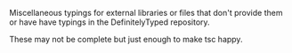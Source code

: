 Miscellaneous typings for external libraries or files that don't provide them or
have have typings in the DefinitelyTyped repository.

These may not be complete but just enough to make tsc happy.
